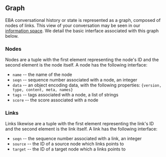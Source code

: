 ## Graph

EBA conversational history or state is represented as a graph, composed of nodes of links. This view of your conversation may be seen in our [information space](https://eba.ibm.com/assistant#/space). We detail the basic interface associated with this graph below.

### Nodes

Nodes are a tuple with the first element representing the node's ID and the second element is the node itself. A node has the following interface:

- `name`  -- the name of the node
- `seqn`  -- sequence number associated with a node, an integer
- `data`  -- an object encoding data, with the following properties: `{version, type, content, meta, names}`
- `tags`  -- tags associated with a node, a list of strings
- `score` -- the score associated with a node

### Links

Links likewise are a tuple with the first element representing the link's ID and the second element is the link itself. A link has the following interface: 

- `seqn` -- the sequence number associated with a link, an integer
- `source` -- the ID of a source node which links points to
- `target` -- the ID of a target node which a links points to
